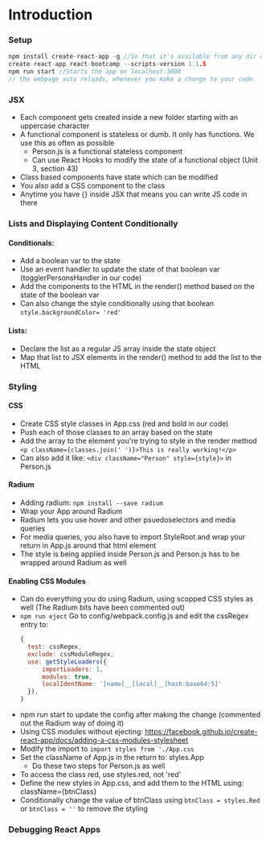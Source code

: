 # Introduction

### Setup
```c
npm install create-react-app -g //So that it's available from any dir on your computer
create-react-app react-bootcamp --scripts-version 1.1.5
npm run start //Starts the app on localhost:3000
// the webpage auto reloads, whenever you make a change to your code
```

### JSX
* Each component gets created inside a new folder starting with an uppercase character
* A functional component is stateless or dumb. It only has functions. We use this as often as possible
  * Person.js is a functional stateless component
  * Can use React Hooks to modify the state of a functional object (Unit 3, section 43) 
* Class based components have state which can be modified
* You also add a CSS component to the class
* Anytime you have {} inside JSX that means you can write JS code in there 

### Lists and Displaying Content Conditionally
#### Conditionals:
  * Add a boolean var to the state
  * Use an event handler to update the state of that boolean var (togglerPersonsHandler in our code)
  * Add the components to the HTML in the render() method based on the state of the boolean var
  * Can also change the style conditionally using that boolean ```style.backgroundColor= 'red'```

#### Lists:
  * Declare the list as a regular JS array inside the state object
  * Map that list to JSX elements in the render() method to add the list to the HTML

### Styling
#### CSS
  * Create CSS style classes in App.css (red and bold in our code)
  * Push each of those classes to an array based on the state
  * Add the array to the element you're trying to style in the render method ```<p className={classes.join(' ')}>This is really working!</p>```
  * Can also add it like: ```<div className="Person" style={style}>``` in Person.js

#### Radium
  * Adding radium: ```npm install --save radium```
  * Wrap your App around Radium
  * Radium lets you use hover and other psuedoselectors and media queries
  * For media queries, you also have to import StyleRoot and wrap your return in App.js around that html element 
   * The style is being applied inside Person.js and Person.js has to be wrapped around Radium as well

#### Enabling CSS Modules
  * Can do everything you do using Radium, using scopped CSS styles as well (The Radium bits have been commented out)
  * ```npm run eject``` Go to config/webpack.config.js and edit the cssRegex entry to:
    ```JavaScript
    {
      test: cssRegex,
      exclude: cssModuleRegex,
      use: getStyleLoaders({
          importLoaders: 1,
          modules: true,
          localIdentName: '[name]__[local]__[hash:base64:5]'
      }),
    }
    ```
  * npm run start to update the config after making the change (commented out the Radium way of doing it) 
  * Using CSS modules without ejecting: https://facebook.github.io/create-react-app/docs/adding-a-css-modules-stylesheet
  * Modify the import to ```import styles from './App.css```
  * Set the className of App.js in the return to: styles.App 
    * Do these two steps for Person.js as well 
  * To access the class red, use styles.red, not 'red'
  * Define the new styles in App.css, and add them to the HTML using: className={btnClass}
  * Conditionally change the value of btnClass using ```btnClass = styles.Red``` or ```btnClass = ''``` to remove the styling
  
### Debugging React Apps
